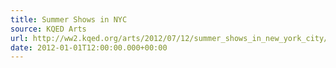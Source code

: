 ```yaml
---
title: Summer Shows in NYC
source: KQED Arts
url: http://ww2.kqed.org/arts/2012/07/12/summer_shows_in_new_york_city/
date: 2012-01-01T12:00:00.000+00:00
---
```

